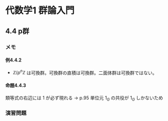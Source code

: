 # 代数学1 群論入門

## 4.4 p群

### メモ

#### 例4.4.2

* $\mathbb{Z}/p^n\mathbb{Z}$ は可換群。可換群の直積は可換群。二面体群は可換群ではない。

#### 命題4.4.3

類等式の右辺には $1$ が必ず現れる → p.95 単位元 $1_G$ の共役が $1_G$ しかないため

### 演習問題
